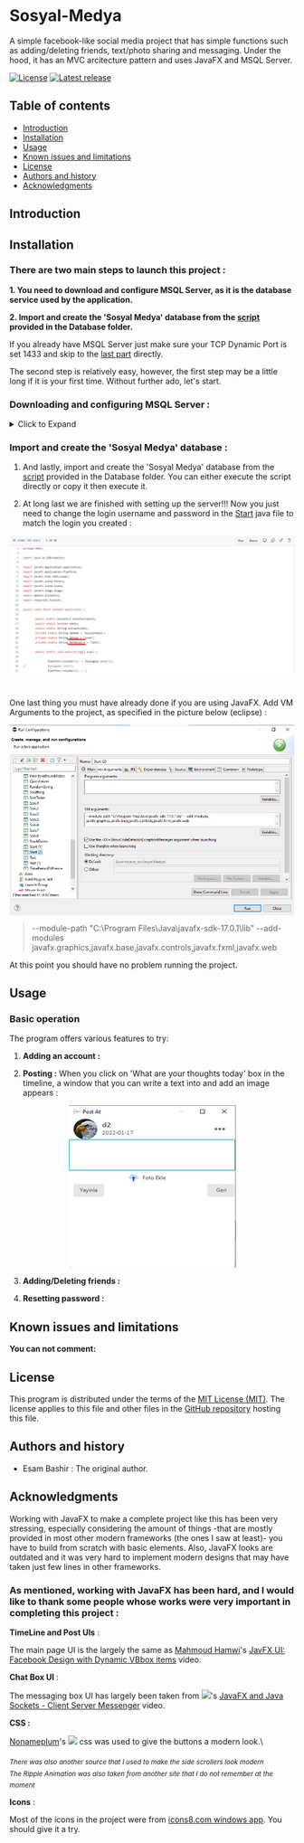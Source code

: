 # Sosyal-Medya
A simple facebook-like social media project that has simple functions such as  adding/deleting friends, text/photo sharing and messaging. Under the hood, it has an MVC arcitecture pattern and uses JavaFX and MSQL Server.

[![License](https://img.shields.io/badge/License-MIT-lightgray.svg?style=flat-square)](https://creativecommons.org/licenses/by/4.0/)
[![Latest release](http://img.shields.io/badge/beta-0.1.0-blue.svg?style=flat-square)](./)

Table of contents
-----------------

* [Introduction](#introduction)
* [Installation](#installation)
* [Usage](#usage)
* [Known issues and limitations](#known-issues-and-limitations)
* [License](#license)
* [Authors and history](#authors-and-history)
* [Acknowledgments](#acknowledgments)


Introduction
------------


Installation
------------
### There are two main steps to launch this project :

**1. You need to download and configure MSQL Server, as it is the database service used by the application.**

**2. Import and create the 'Sosyal Medya' database from the [script](Database) provided in the Database folder.**

If you already have MSQL Server just make sure your TCP Dynamic Port is set 1433 and skip to the [last part](#last) directly.

The second step is relatively easy, however, the first step may be a little long if it is your first time. Without further ado, let's start.

### Downloading and configuring MSQL Server :

<details>
  <summary> Click to Expand </summary>


1. From microsoft [website](https://www.microsoft.com/en-us/sql-server/sql-server-downloads) download and install _SQL Server Express_.
![image](https://user-images.githubusercontent.com/95491137/160297335-dc3db6ab-aca3-4b44-96b9-12594f8bb696.png)

2.  After installing it, download [_SQL Server Management Studio (SSMS)_](https://docs.microsoft.com/en-us/sql/ssms/download-sql-server-management-studio-ssms?view=sql-server-ver15) (The IDE we will be using to configure the server and write our sql) :

<p align="center">
  <img align="center" src="images/serverManagmetnDownload.png"/>
</p>


3. The first thing to do after openning _SQL Server Manager_ is to change the defualt option and enable logging in through a username and a password.\
To do this, left click on the server name and click on properties. After that click on security, and you should be here :
<p align="center">
  <img align="center" src="images/serverLoginSetting.png"/>
</p>

By defualt, it is set _Windows Authentication Mode_, change it to the one below and close the window.



4. The next step is to create a user name and a password to use by our application. Under _Security_, left click on _Logins_ and select _New Login_ :

<p align="center">
  <img align="center" src="images/logins.png"/>
</p>

Here, just enter you login (user) name and under _SQL Server Authentication_ enter a password. **Just make sure the options below are not enabled**.

<p align="center">
  <img align="center" src="images/serverNewLoginSettings.png"/>
</p>

_Note : sometimes you may receive an error while trying to alter the database due to not having permission. To fix this, expand the Logins part and look for the new login you created, and click on properties. Then find Server Roles and be sure you have the sysadmin role_
<p align="center">
  <img align="center" src="images/loginRoles.png"/>
</p>

5. Now, leave the SSMS on the side. Search for _SQL Server Configuration Manager_ on your computer and open it (it should have been automaticly installed when you did step number 1). 

6. Under _Network Configuration_, set the _TCP/IP_ option to enabled :
<p align="center">
  <img align="center" src="images/serverTCPIP.png" alt="enabling the server's TCP/IP option"/>
</p>


_Note : It may tell you need to restart the server, you can either restart your pc or just restart the server service from the configuration manager directly._
<p align="center">
  <img align="center" src="images/serverRestart.png" alt="restarting the server"/>
</p>



7. After that double click on it and make sure the Enabled option is set to YES.
<p align="center">
  <img align="center" src="images/tcpEnable.png" alt="setting the TCP/IP status to YES"/>
</p>

8. Then on the same window press _IP Addresses_ tab. Find the _IPAll_ option and set the port number to **1433**.
<p align="center">
  <img align="center" src="images/tcpAll.png" alt="setting the IPALL port value to 1433"/>
</p>
 </details>
 
### <a name = "last" > Import and create the 'Sosyal Medya' database : </a>

1. And lastly, import and create the 'Sosyal Medya' database from the [script](Database) provided in the Database folder. You can either execute the script directly or copy it then execute it.

2.  At long last we are finished with setting up the server!!! Now you just need to change the login username and password in the [Start](Sosyal%20Medya/src/main/Start.java) java file to match the login you created :

<p align="center">
  <img align="center" src="images/dbUserdbPassword.png"/>
</p>

 
 
<br>

One last thing you must have already done if you are using JavaFX. Add VM Arguments to the project, as specified in the picture below (eclipse) :


<p align="center">
  <img align="center" src="images/runConfigurations.png"/>
</p>

> --module-path "C:\Program Files\Java\javafx-sdk-17.0.1\lib" --add-modules javafx.graphics,javafx.base,javafx.controls,javafx.fxml,javafx.web

At this point you should have no problem running the project.

Usage
-----



### Basic operation

The program offers various features to try:

1. **Adding an account :**


2. **Posting :**
When you click on 'What are your thoughts today' box in the timeline, a window that you can write a text into and add an image appears :

 <p align="center">
  <img align="center" src="images/postBox.png"/>
</p>

3. **Adding/Deleting friends :**



4. **Resetting password :**


Known issues and limitations
----------------------------
**You can not comment:**


License
-------

This program is distributed under the terms of the [MIT License (MIT)](https://creativecommons.org/licenses/by/4.0/).  The license applies to this file and other files in the [GitHub repository](https://github.com/esammahdi/Processing/edit/main/Terrain%20Generator/) hosting this file.


Authors and history
---------------------------

* Esam Bashir : The original author.


Acknowledgments
---------------

Working with JavaFX to make a complete project like this has been very stressing, especially considering the amount of things -that are mostly provided in most other modern frameworks (the ones I saw at least)- you have to build from scratch with basic elements.
Also, JavaFX  looks are outdated and it was very hard to implement modern designs that may have taken just few lines in other frameworks.

### As mentioned, working with JavaFX has been hard, and I would like to thank some people whose works were very important in completing this project : 


**TimeLine and Post UIs** :

The main page UI is the largely the same as [Mahmoud Hamwi](https://www.youtube.com/channel/UCcAThteKmBlwCKsKlJhOQfA)'s [JavFX UI: Facebook Design with Dynamic VBbox items](https://www.youtube.com/watch?v=_1nqY-DKP9A) video.

**Chat Box UI** :

The messaging box UI has largely been taken from [![](https://img.shields.io/youtube/channel/subscribers/UCJnCCO9QVAP9saemgZ9tpoQ?label=WittCode&style=social)](https://www.youtube.com/channel/UCJnCCO9QVAP9saemgZ9tpoQ)'s [JavaFX and Java Sockets - Client Server Messenger](https://www.youtube.com/watch?v=_1nqY-DKP9A) video.

**CSS :**

[Nonameplum](https://github.com/nonameplum)'s [![](https://img.shields.io/github/stars/nonameplum/md-button-fx-sample?label=md-button-fx-sample&style=social)](https://github.com/nonameplum/md-button-fx-sample) css was used to give the buttons a modern look.\

_<sub>There was also another source that I used to make the side scrollers look modern</sub>_\
_<sub>The Ripple Animation was also taken from another site that I do not remember at the moment</sub>_

**Icons** : 

Most of the icons in the project were from [icons8.com windows app](https://www.microsoft.com/store/productId/9NK8T1KSHFFR). You should give it a try.

